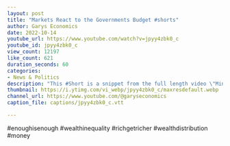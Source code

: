 ```yaml
---
layout: post
title: "Markets React to the Governments Budget #shorts"
author: Garys Economics
date: 2022-10-14
youtube_url: https://www.youtube.com/watch?v=jpyy4zbk0_c
youtube_id: jpyy4zbk0_c
view_count: 12197
like_count: 621
duration_seconds: 60
categories:
- News & Politics
description: "This #Short is a snippet from the full length video \"Mini-Budget Disaster - My Response\" https://youtu.be/Xz4olabE740"
thumbnail: https://i.ytimg.com/vi_webp/jpyy4zbk0_c/maxresdefault.webp
channel_url: https://www.youtube.com/@garyseconomics
caption_file: captions/jpyy4zbk0_c.vtt

---
```


#enoughisenough  #wealthinequality  #richgetricher  #wealthdistribution   #money
